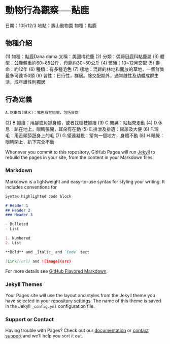 # 動物行為觀察──黇鹿

日期：105/12/3
地點：壽山動物園
物種：黇鹿
## 物種介紹
(1)	物種：黇鹿Dana dama 又稱：美國梅花鹿
(2)	分類：偶蹄目鹿科黇鹿屬
(3)	體型：公鹿體重約60~85公斤，母鹿約30~50公斤
(4)	繁殖：10~12月交配
(5)	壽命：約12年
(6)	種類：有多種毛色
(7)	棲地：混雜的林地和開放的草地，一個群集最多可達150頭
(8)	習性：日行性，群居。除交配期外，通常雌性及幼體成群生活，成年雄性則獨居
## 行為定義
	A.吃東西(喝水)：嘴巴有在咀嚼，包括反芻
(2)	B.抓癢：用腳或角抓身體，或者找樹枝抓癢
(3)	C.閒晃：站起來走動
(4)	D.休息：趴在地上，眼睛張開，耳朵有在動
(5)	E.排泄及排遺：尿尿及大便
(6)	F.理毛：用舌頭舔舐身上的毛
(7)	G.望遠凝視：望向一個地方，身體不動
(8)	H.睡覺：眼睛閉上，趴下完全不動

Whenever you commit to this repository, GitHub Pages will run [Jekyll](https://jekyllrb.com/) to rebuild the pages in your site, from the content in your Markdown files.

### Markdown

Markdown is a lightweight and easy-to-use syntax for styling your writing. It includes conventions for

```markdown
Syntax highlighted code block

# Header 1
## Header 2
### Header 3

- Bulleted
- List

1. Numbered
2. List

**Bold** and _Italic_ and `Code` text

[Link](url) and ![Image](src)
```

For more details see [GitHub Flavored Markdown](https://guides.github.com/features/mastering-markdown/).

### Jekyll Themes

Your Pages site will use the layout and styles from the Jekyll theme you have selected in your [repository settings](https://github.com/Tzu-ching/Tzu-ching/settings). The name of this theme is saved in the Jekyll `_config.yml` configuration file.

### Support or Contact

Having trouble with Pages? Check out our [documentation](https://help.github.com/categories/github-pages-basics/) or [contact support](https://github.com/contact) and we’ll help you sort it out.
